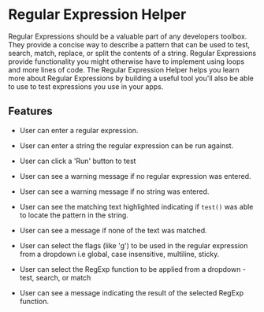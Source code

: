 # Regular Expression Helper
Regular Expressions should be a valuable part of any developers toolbox. They provide a
concise way to describe a pattern that can be used to test, search, match, replace, or split the
contents of a string. Regular Expressions provide functionality you might otherwise have to
implement using loops and more lines of code.
The Regular Expression Helper helps you learn more about Regular Expressions by building a
useful tool you'll also be able to use to test expressions you use in your apps.

## Features

- User can enter a regular expression.
- User can enter a string the regular expression can be run against.
- User can click a 'Run' button to test
- User can see a warning message if no regular expression was entered.
- User can see a warning message if no string was entered.
- User can see the matching text highlighted indicating if `test()` was able to locate the
pattern in the string.
- User can see a message if none of the text was matched.

- User can select the flags (like 'g') to be used in the regular expression from a dropdown
i.e global, case insensitive, multiline, sticky.
- User can select the RegExp function to be applied from a dropdown - test, search, or
match
- User can see a message indicating the result of the selected RegExp function.
